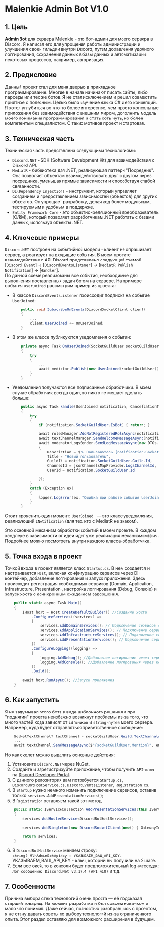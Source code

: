﻿# Malenkie Admin Bot V1.0
## 1. Цель 
**Admin Bot** для сервера Malenkie - это бот-админ для моего сервера в Discord. Я написал его для упрощения работы администрации и улучшения своей гильдии внутри Discord, путем добавления удобного логгирования, сохранения данных в базы данных и автоматизации некоторых процессов, например, авторизация.

## 2. Предисловие
Данный проект стал для меня дверью в прикладное программирование. Многие в начале начинают писать сайты, либо парсеры или тех же ботов. Я не стал исключением и решил совместить приятное с полезным. Целью было изучение языка С# и его концепций. Я хотел углубиться во что-то более интересное, чем просто консольные приложения без взаимодействия с внешним миром, дополнить модель моего понимания программирования и стать хоть чуть, но более компетентым специалистом. С таких мотивов проект и стартовал.

## 3. Техническая часть
Техническая часть представлена следующими технологиями:
- `Discord.NET` - SDK (Software Development Kit) для взаимодействия с Discord API.
- `MediatR` - библиотека для .NET, реализующая паттерн "Посредник". Она позволяет объектам взаимодействовать друг с другом через посредника, уменьшая прямые зависимости и способствуя слабой связанности.
- `DI(Dependency Injection)` - инструмент, который управляет созданием и предоставлением зависимостей (объектов) для других объектов. Он упрощает разработку, делая код более модульным, тестируемым и удобным в поддержке.
- `Entity Framework Core` - это объектно-реляционный преобразователь (O/RM), который позволяет разработчикам .NET работать с базами данных, используя объекты .NET.

## 4. Ключевые примеры 
`Discord.NET` построен на событийной модели - клиент не опрашивает сервер, а реагирует на входящие события. В моем проекте взаимодействие с API Discord представлено следующей схемой. 
<br> [`Discord Event`] → [`DiscordEventsListener`] → [`MediatR Publish Notification`] → [`Handler`].
<br> По данной схеме реализованы все события, необходимые для выполнения поставленных задач ботом на сервере. 
На примере события `UserJoined` рассмотрим пример из проекта:
- В классе `DiscordEventsListener` происходит подписка на событие `UserJoined`:<br>
	
    ```csharp
        public void SubscribeOnEvents(DiscordSocketClient client)
        {
            ...
            client.UserJoined += OnUserJoined;
        }
    ```
- В этом же классе публикуются уведомления о событии:
    ```csharp
        private async Task OnUserJoined(SocketGuildUser socketGuildUser)
        {
            try
            {
                ...
                await mediator.Publish(new UserJoined(socketGuildUser));
            }
        }
    ```
- Уведомления получаются все подписанные обработчики. В моем случае обработчик всегда один, но никто не мешает сделать больше:

    ```csharp
        public async Task Handle(UserJoined notification, CancellationToken cancellationToken)
        {
            try
            {
                if (notification.SocketGuildUser.IsBot) { return; }

                await rolesManager.AddNotRegisteredRoleAsync(notification.SocketGuildUser);
                await textChannelManager.SendWelcomeMessageAsync(notification.SocketGuildUser);
                await moderatorLogsSender.SendLogMessageAsync(new DTOs.LogMessageDto
                {
                    Description = $"> Пользователь {notification.SocketGuildUser.Mention} присоединился к серверу",
                    Title = "Новый пользователь",
                    GuildId = notification.SocketGuildUser.Guild.Id,
                    ChannelId = jsonChannelsMapProvider.LogsChannelId,
                    UserId = notification.SocketGuildUser.Id

                });
            }
            catch (Exception ex)
            {
                logger.LogError(ex, "Ошибка при работе события UserJoinedHandler");
            }
        }
    ```
Стоит прояснить один момент: `UserJoined ` — это класс уведомления, реализующий `INotification` (для тех, кто с MediatR не знаком).

Это основной механизм обработки событий в моем проекте. 
В каждом хэндлере в зависимости от идеи идет уже реализация механизмом/фич. 
Подробнее можно посмотреть внутри каждого класса-обработчика.

## 5. Точка входа в проект
Точкой входа в проект является класс `Startup.cs`. 
В нем создается и настраивается `Host`, включая конфигурацию сервисов через DI-контейнер, добавление логгирования и запуск приложения. 
Здесь происходит регистрация необходимых сервисов (Domain, Application, Infrastructure, Presentation), настройка логгирования (Debug, Console) и запуск хоста с асинхронным ожиданием завершения.

```csharp
    public static async Task Main()
    {
        IHost host = Host.CreateDefaultBuilder() //Создание хоста
            .ConfigureServices((services) =>
            {
                services.AddDomainServices(); // Подключение сервисов слоя Domain
                services.AddApplicationServices(); // Подключение сервисов слоя Application
                services.AddInfrastructureServices(); // Подключение сервисов слоя Infrastructure
                services.AddPresentationServices(); // Подключение сервисов слоя Presentation
            })
            .ConfigureLogging((logging) =>
            {
                logging.AddDebug(); //Добавление логирование через терминал
                logging.AddConsole(); //Добавление логирования через консоль
            })
            .Build();

        await host.RunAsync(); //Запуск приложения
    }
```
## 6. Как запустить 
Я не задумывал этого бота в виде шаблонного решения и при "поднятии" проекта неизбежно возникнут проблемы
из-за того, что много частей кода зависят от `id'шников` и `string-путей` моего сервера. Например, куда будет отправляться приветственное сообщение: 

```csharp 
    SocketTextChannel? textChannel = socketGuildUser.Guild.TextChannels.FirstOrDefault(x => x.Id == jsonChannelsMapProvider.StartingChannelId);
    ...
    await textChannel.SendMessageAsync($"{socketGuildUser.Mention}", embed: embedMessage, components: MessageComponentsExtension.GetServerHubLinkButton(jsonChannelsMapProvider.HubChannelHttps));
```
Но как скелет можно выделить основные действия:
1. Установите `Discord.NET` через NuGet.
2. Создайте и зарегистрируйте приложение, чтобы получить `API-ключ` на [Discord Developer Portal](https://discord.com/developers/applications). 
3. С данного репозитория вам потребуется `Startup.cs`, `DiscordBotHostService.cs`, `DiscordEventsListener`, `Registration.cs`.
4. В `Startup` нужно немного изменить подключение сервисов, оставив только `services.AddPresentationServices();`
5. В `Registration` оставляем такой вот метод: 

```csharp 
    public static IServiceCollection AddPresentationServices(this IServiceCollection services)
    {
        services.AddHostedService<DiscordBotHostService>();

        services.AddSingleton(new DiscordSocketClient(new() { GatewayIntents = GatewayIntents.All})); //GatewayIntents.All - всевозможные события Discord.NET

        return services;
    }
```
6. В `DiscordBotHostService` меняем строку:<br> `string? MlkAdminBotApiKey = УКАЗЫВАЕМ_ВАШ_API_KEY`. УКАЗЫВАЕМ_ВАШ_API_KEY - ключ, который вы получили на 2 шаге.
7. Если все окей, то в консоли будет предположительный log-месседж:
`Лог-сообщение: Discord.Net v3.17.4 (API v10)` и т.д.

## 7. Особенности 
Причина выбора стека технологий очень проста — её подсказал старший товарищ. 
На момент разработки я был совсем новичком и мало что понимал. 
Даже сейчас, полностью разобравшись с проектом, я не стану давать советы по выбору технологий из-за ограниченного опыта. Этот раздел оставляю для возможного расширения в будущем.